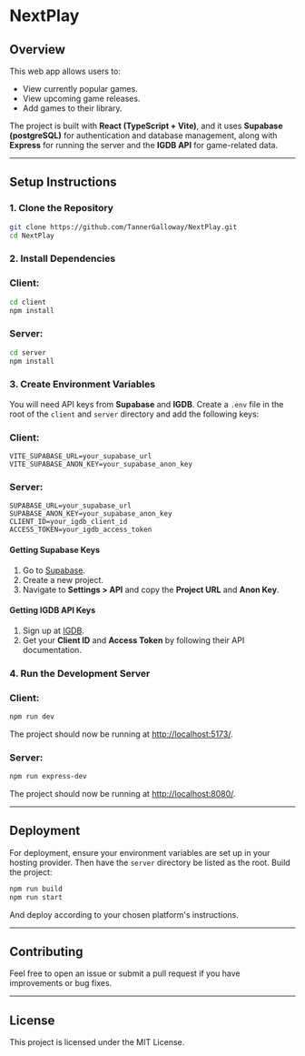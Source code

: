 # NextPlay

## Overview

This web app allows users to:

- View currently popular games.
- View upcoming game releases.
- Add games to their library.

The project is built with **React (TypeScript + Vite)**, and it uses **Supabase (postgreSQL)** for authentication and database management, along with **Express** for running the server and the **IGDB API** for game-related data.

---

## Setup Instructions

### 1. Clone the Repository

```sh
git clone https://github.com/TannerGalloway/NextPlay.git
cd NextPlay
```

### 2. Install Dependencies

### Client:
```sh
cd client
npm install
```
### Server:
```sh
cd server
npm install
```

### 3. Create Environment Variables

You will need API keys from **Supabase** and **IGDB**. Create a `.env` file in the root of the `client` and `server` directory and add the following keys:

### Client:
```env
VITE_SUPABASE_URL=your_supabase_url
VITE_SUPABASE_ANON_KEY=your_supabase_anon_key
```
### Server:
```env
SUPABASE_URL=your_supabase_url
SUPABASE_ANON_KEY=your_supabase_anon_key
CLIENT_ID=your_igdb_client_id
ACCESS_TOKEN=your_igdb_access_token
```

#### **Getting Supabase Keys**

1. Go to [Supabase](https://supabase.com/).
2. Create a new project.
3. Navigate to **Settings > API** and copy the **Project URL** and **Anon Key**.

#### **Getting IGDB API Keys**

1. Sign up at [IGDB](https://api.igdb.com/).
2. Get your **Client ID** and **Access Token** by following their API documentation.

### 4. Run the Development Server

### Client:
```sh
npm run dev
```
The project should now be running at [http://localhost:5173/](http://localhost:5173/).

### Server:
```sh
npm run express-dev
```

The project should now be running at [http://localhost:8080/](http://localhost:8080).

---

## Deployment

For deployment, ensure your environment variables are set up in your hosting provider. Then have the `server` directory be listed as the root. Build the project:

```sh
npm run build
npm run start
```

And deploy according to your chosen platform's instructions.

---

## Contributing

Feel free to open an issue or submit a pull request if you have improvements or bug fixes.

---

## License

This project is licensed under the MIT License.


